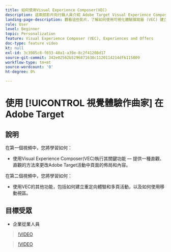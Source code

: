 ```yaml
---
title: 如何使用Visual Experience Composer(VEC)
description: 這兩部影片向行銷人員介紹 Adobe Target Visual Experience Composer (VEC)。 觀看這兩部影片以了解如何使用 VEC 建立活動。
landing-page-description: 觀看這些影片，了解如何使用可視化體驗撰寫器 (VEC) 建立活動。
role: User
level: Beginner
topic: Personalization
feature: Visual Experience Composer (VEC), Experiences and Offers
doc-type: feature video
kt: null
exl-id: 3c3985c8-f033-40a1-a39e-8c2f41208d17
source-git-commit: 342e02562b5296871638c1120114214df6115809
workflow-type: tm+mt
source-wordcount: '0'
ht-degree: 0%

---
```


# 使用 [!UICONTROL 視覺體驗作曲家] 在Adobe Target

## 說明

在第一個視頻中，您將學習如何：

* 使用Visual Experience Composer(VEC)執行其關鍵功能 — 提供一種直觀、直觀的方法來更改Adobe Target活動中頁面的佈局和內容。

在第二個視頻中，您將學習如何：

* 使用VEC的其他功能，包括如何建立重定向體驗和多頁活動，以及如何使用移動視區。

## 目標受眾

* 企業從業人員

>[!VIDEO](https://video.tv.adobe.com/v/17399/?quality=12)

>[!VIDEO](https://video.tv.adobe.com/v/17401/?quality=12)
